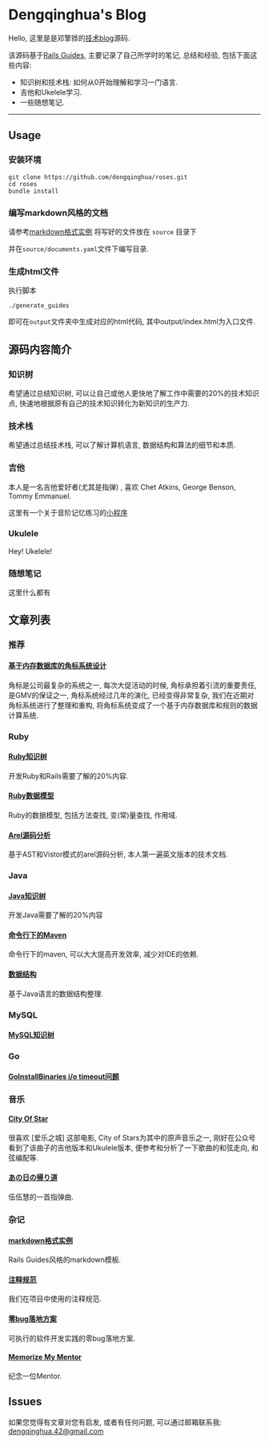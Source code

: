 Dengqinghua's Blog
================

Hello, 这里是是邓擎铧的[技术blog](http://blog.dengqinghua.net/)源码.

该源码基于[Rails Guides](https://github.com/rails/rails/tree/master/guides), 主要记录了自己所学时的笔记, 总结和经验, 包括下面这些内容:

* 知识树和技术栈: 如何从0开始理解和学习一门语言.
* 吉他和Ukelele学习.
* 一些随想笔记.

--------------------------------------------------------------------------------

Usage
-----
### 安装环境
```
git clone https://github.com/dengqinghua/roses.git
cd roses
bundle install
```

### 编写markdown风格的文档
请参考[markdown格式实例](http://blog.dengqinghua.net/example.html)
将写好的文件放在 `source` 目录下

并在`source/documents.yaml`文件下编写目录.

### 生成html文件
执行脚本

```
./generate_guides
```

即可在`output`文件夹中生成对应的html代码, 其中output/index.html为入口文件.

源码内容简介
--------------
### 知识树
希望通过总结知识树, 可以让自己或他人更快地了解工作中需要的20%的技术知识点, 快速地根据原有自己的技术知识转化为新知识的生产力.

### 技术栈
希望通过总结技术栈, 可以了解计算机语言, 数据结构和算法的细节和本质.

### 吉他
本人是一名吉他爱好者(尤其是指弹) , 喜欢 Chet Atkins, George Benson, Tommy Emmanuel.

这里有一个关于音阶记忆练习的[小程序](https://github.com/dengqinghua/scales_practice)

### Ukulele
Hey! Ukelele!

### 随想笔记
这里什么都有

文章列表
--------
### 推荐
#### [基于内存数据库的角标系统设计](https://github.com/dengqinghua/roses/blob/master/source/badge_system.md)

角标是公司最复杂的系统之一, 每次大促活动的时候, 角标承担着引流的重要责任, 是GMV的保证之一, 角标系统经过几年的演化, 已经变得非常复杂, 我们在近期对角标系统进行了整理和重构, 将角标系统变成了一个基于内存数据库和规则的数据计算系统.

### Ruby
#### [Ruby知识树](https://github.com/dengqinghua/roses/blob/master/source/ruby_knowledge_tree.md)

开发Ruby和Rails需要了解的20%内容.

#### [Ruby数据模型](https://github.com/dengqinghua/roses/blob/master/source/ruby_knowledge_tree.md)

Ruby的数据模型, 包括方法查找, 变(常)量查找, 作用域.

#### [Arel源码分析](https://github.com/dengqinghua/roses/blob/master/source/arel.md)

基于AST和Vistor模式的arel源码分析, 本人第一遍英文版本的技术文档.

### Java
#### [Java知识树](https://github.com/dengqinghua/roses/blob/master/source/java_knowledge_tree.md)

开发Java需要了解的20%内容

#### [命令行下的Maven](https://github.com/dengqinghua/roses/blob/master/source/maven_under_command_line.md)

命令行下的maven, 可以大大提高开发效率, 减少对IDE的依赖.

#### [数据结构](https://github.com/dengqinghua/roses/blob/master/source/data_structures.md)

基于Java语言的数据结构整理.

### MySQL
#### [MySQL知识树](https://github.com/dengqinghua/roses/blob/master/source/mysql_knowledge_tree.md)

### Go
#### [GoInstallBinaries i/o timeout问题](https://github.com/dengqinghua/roses/blob/master/source/go_get_timeout_solution.md)

### 音乐
#### [City Of Star](https://github.com/dengqinghua/roses/blob/master/source/lalaland-city_of_stars.md)

很喜欢 [爱乐之城] 这部电影, City of Stars为其中的原声音乐之一, 刚好在公众号看到了该曲子的吉他版本和Ukulele版本, 便参考和分析了一下歌曲的和弦走向, 和弦编配等.

#### [あの日の帰り道](https://github.com/dengqinghua/roses/blob/master/source/あの日の帰り道.md)

伍伍慧的一首指弹曲.

### 杂记
#### [markdown格式实例](https://github.com/dengqinghua/roses/blob/master/source/example_markdown.md)

Rails Guides风格的markdown模板.

#### [注释规范](https://github.com/dengqinghua/roses/blob/master/source/comments.md)

我们在项目中使用的注释规范.

#### [零bug落地方案](https://github.com/dengqinghua/roses/blob/master/source/best_programming.md)

可执行的软件开发实践的零bug落地方案.

#### [Memorize My Mentor](https://github.com/dengqinghua/roses/blob/master/source/memorize_my_mentor.md)

纪念一位Mentor.

Issues
------
如果您觉得有文章对您有启发, 或者有任何问题, 可以通过邮箱联系我: dengqinghua.42@gmail.com
